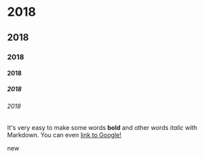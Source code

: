# 2018
## 2018
### 2018
#### 2018
##### 2018
###### 2018


It's very easy to make some words **bold** and other words *italic* with Markdown. You can even [link to Google!](http://google.com)

new